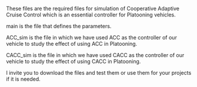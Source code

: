 These files are the required files for simulation of Cooperative Adaptive Cruise Control which is an essential controller for Platooning
vehicles.

main is the file that defines the parameters.

ACC_sim is the file in which we have used ACC as the controller of our vehicle to study the effect of using ACC in Platooning.

CACC_sim is the file in which we have used CACC as the controller of our vehicle to study the effect of using CACC in Platooning.

I invite you to download the files and test them or use them for your projects if it is needed.
